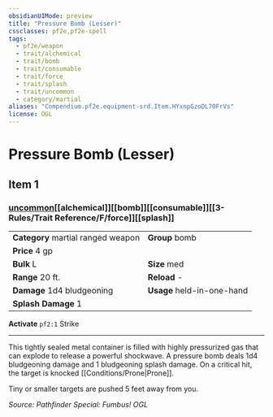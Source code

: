 ```yaml
---
obsidianUIMode: preview
title: "Pressure Bomb (Lesser)"
cssclasses: pf2e,pf2e-spell
tags:
  - pf2e/weapon
  - trait/alchemical
  - trait/bomb
  - trait/consumable
  - trait/force
  - trait/splash
  - trait/uncommon
  - category/martial
aliases: "Compendium.pf2e.equipment-srd.Item.HYxnpGzoDL70FrVs"
license: OGL
---
```

# Pressure Bomb (Lesser)
## Item 1
### [uncommon](uncommon.md "Uncommon Rarity Trait")[[alchemical]][[bomb]][[consumable]][[3-Rules/Trait Reference/F/force]][[splash]]

|  |  |
| -- | -- |
| **Category** martial ranged weapon | **Group** bomb |
| **Price** 4 gp |  |
| **Bulk** L | **Size** med |
|**Range** 20 ft.| **Reload** -|
| **Damage** 1d4 bludgeoning  | **Usage** held-in-one-hand |
| **Splash Damage** 1 | |


**Activate** `pf2:1` Strike

* * *

This tightly sealed metal container is filled with highly pressurized gas that can explode to release a powerful shockwave. A pressure bomb deals 1d4 bludgeoning damage and 1 bludgeoning splash damage. On a critical hit, the target is knocked [[Conditions/Prone|Prone]].

Tiny or smaller targets are pushed 5 feet away from you.

*Source: Pathfinder Special: Fumbus!*
*OGL*